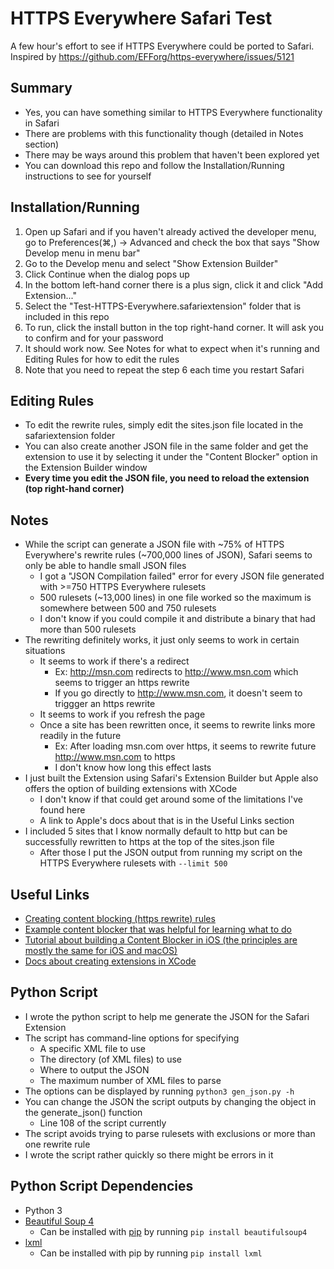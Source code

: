 # HTTPS Everywhere Safari Test
A few hour's effort to see if HTTPS Everywhere could be ported to Safari. Inspired by https://github.com/EFForg/https-everywhere/issues/5121

## Summary
* Yes, you can have something similar to HTTPS Everywhere functionality in Safari
* There are problems with this functionality though (detailed in Notes section)
* There may be ways around this problem that haven't been explored yet
* You can download this repo and follow the Installation/Running instructions to see for yourself

## Installation/Running
1. Open up Safari and if you haven't already actived the developer menu, go to Preferences(⌘,) -> Advanced and check the box that says "Show Develop menu in menu bar"
2. Go to the Develop menu and select "Show Extension Builder"
3. Click Continue when the dialog pops up
4. In the bottom left-hand corner there is a plus sign, click it and click "Add Extension..."
5. Select the "Test-HTTPS-Everywhere.safariextension" folder that is included in this repo
6. To run, click the install button in the top right-hand corner. It will ask you to confirm and for your password
7. It should work now. See Notes for what to expect when it's running and Editing Rules for how to edit the rules
8. Note that you need to repeat the step 6 each time you restart Safari

## Editing Rules
* To edit the rewrite rules, simply edit the sites.json file located in the safariextension folder
* You can also create another JSON file in the same folder and get the extension to use it by selecting it under the "Content Blocker" option in the Extension Builder window
* **Every time you edit the JSON file, you need to reload the extension (top right-hand corner)**

## Notes
* While the script can generate a JSON file with ~75% of HTTPS Everywhere's rewrite rules (~700,000 lines of JSON), Safari seems to only be able to handle small JSON files
  * I got a "JSON Compilation failed" error for every JSON file generated with >=750 HTTPS Everywhere rulesets
  * 500 rulesets (~13,000 lines) in one file worked so the maximum is somewhere between 500 and 750 rulesets
  * I don't know if you could compile it and distribute a binary that had more than 500 rulesets
* The rewriting definitely works, it just only seems to work in certain situations
  * It seems to work if there's a redirect
    * Ex: http://msn.com redirects to http://www.msn.com which seems to trigger an https rewrite
    * If you go directly to http://www.msn.com, it doesn't seem to triggger an https rewrite
  * It seems to work if you refresh the page
  * Once a site has been rewritten once, it seems to rewrite links more readily in the future
    * Ex: After loading msn.com over https, it seems to rewrite future http://www.msn.com to https
    * I don't know how long this effect lasts
* I just built the Extension using Safari's Extension Builder but Apple also offers the option of building extensions with XCode
  * I don't know if that could get around some of the limitations I've found here
  * A link to Apple's docs about that is in the Useful Links section
* I included 5 sites that I know normally default to http but can be successfully rewritten to https at the top of the sites.json file
  * After those I put the JSON output from running my script on the HTTPS Everywhere rulesets with `--limit 500`

## Useful Links
* [Creating content blocking (https rewrite) rules](https://developer.apple.com/library/content/documentation/Extensions/Conceptual/ContentBlockingRules/CreatingRules/CreatingRules.html)
* [Example content blocker that was helpful for learning what to do](https://github.com/krishkumar/BlockParty/tree/master/BlockParty%20-%20Desktop%20Safari)
* [Tutorial about building a Content Blocker in iOS (the principles are mostly the same for iOS and macOS)](https://www.hackingwithswift.com/safari-content-blocking-ios9)
* [Docs about creating extensions in XCode](https://developer.apple.com/library/content/documentation/NetworkingInternetWeb/Conceptual/SafariAppExtension_PG/index.html)

## Python Script
* I wrote the python script to help me generate the JSON for the Safari Extension
* The script has command-line options for specifying
  * A specific XML file to use
  * The directory (of XML files) to use
  * Where to output the JSON
  * The maximum number of XML files to parse
* The options can be displayed by running `python3 gen_json.py -h`
* You can change the JSON the script outputs by changing the object in the generate_json() function
  * Line 108 of the script currently
* The script avoids trying to parse rulesets with exclusions or more than one rewrite rule
* I wrote the script rather quickly so there might be errors in it

## Python Script Dependencies
* Python 3
* [Beautiful Soup 4](https://www.crummy.com/software/BeautifulSoup/bs4/doc/)
  * Can be installed with [pip](https://pypi.python.org/pypi/pip/) by running `pip install beautifulsoup4`
* [lxml](http://lxml.de/index.html)
  * Can be installed with pip by running `pip install lxml`

